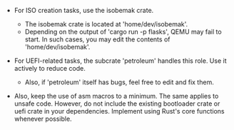 - For ISO creation tasks, use the isobemak crate.
  - The isobemak crate is located at 'home/dev/isobemak'.
  - Depending on the output of 'cargo run -p flasks', QEMU may fail to start. In such cases, you may edit the contents of 'home/dev/isobemak'.

- For UEFI-related tasks, the subcrate 'petroleum' handles this role. Use it actively to reduce code.
  - Also, if 'petroleum' itself has bugs, feel free to edit and fix them.

- Also, keep the use of asm macros to a minimum. The same applies to unsafe code. However, do not include the existing bootloader crate or uefi crate in your dependencies. Implement using Rust's core functions whenever possible.
